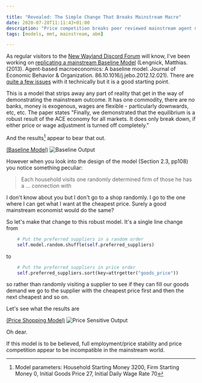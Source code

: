 ```yaml
---

title: "Revealed: The Simple Change That Breaks Mainstream Macro"
date: 2020-07-28T11:11:43+01:00
description: "Price competition breaks peer reviewed mainstream agent model"
tags: [models, mmt, mainstream, abm]

---
```


As regular visitors to the [New Wayland Discord Forum](https://discord.gg/ESGqEsv) will know, I've been working on [replicating a mainstream Baseline Model](https://github.com/newwayland/baseline-economy) (Lengnick, Matthias. (2013). Agent-based macroeconomics: A baseline model. Journal of Economic Behavior & Organization. 86.10.1016/j.jebo.2012.12.021). There are [quite a few issues](https://github.com/newwayland/baseline-economy/blob/master/notes/issues.md) with it technically but it is a good starting point. 

This is a model that strips away any part of reality that get in the way of demonstrating the mainstream outcome. It has one commodity, there are no banks, money is exogenous, wages are flexible - particularly downwards, etc, etc. The paper states "Finally, we demonstrated that the equilibrium is a robust result of the ACE economy for all markets. It does only break down, if either price or wage adjustment is turned off completely."

And the results[^1] appear to bear that out.

[(Baseline Model)](http://baseline.model.new-wayland.com)
![Baseline Output](images/ace-output-baseline.png)

However when you look into the design of the model (Section 2.3, pp108) you notice something peculiar:

> Each household visits one randomly determined firm of those he has a ... connection with

I don't know about you but I don't go to a shop randomly. I go to the one where I can get what I want at the cheapest price. Surely a good mainstream economist would do the same?

So let's make that change to this robust model. It's a single line change from

```python
    # Put the preferred suppliers in a random order 
    self.model.random.shuffle(self.preferred_suppliers)
```

to

```python
    # Put the preferred suppliers in price order
    self.preferred_suppliers.sort(key=attrgetter("goods_price"))
```

so rather than randomly visiting a supplier to see if they can fill our goods demand we go to the supplier with the cheapest price first and then the next cheapest and so on. 

Let's see what the results are

[(Price Shopping Model)](http://price-shopping.model.new-wayland.com)
![Price Sensitive Output](images/ace-output-price-shopping.png)

Oh dear. 

If this model is to be believed, full employment/price stability and price competition appear to be incompatible in the mainstream world. 

[^1]: Model parameters: Household Starting Money 3200, Firm Starting Money 0, Initial Goods Price 27, Initial Daily Wage Rate 70


